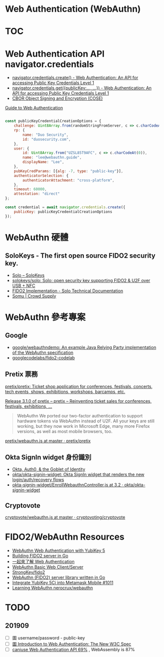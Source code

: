 # Web Authentication (WebAuthn)

# TOC
<!-- toc -->

# Web Authentication API navigator.credentials

- [navigator.credentials.create() - Web Authentication: An API for accessing Public Key Credentials Level 1](https://www.w3.org/TR/webauthn/#createCredential)
- [navigator.credentials.get({publicKey:..., ...})  - Web Authentication: An API for accessing Public Key Credentials Level 1](https://www.w3.org/TR/webauthn/#getAssertion)
- [CBOR Object Signing and Encryption (COSE)](https://www.iana.org/assignments/cose/cose.xhtml#algorithms)

[Guide to Web Authentication](https://webauthn.guide/)

```js

const publicKeyCredentialCreationOptions = {
    challenge: Uint8Array.from(randomStringFromServer, c => c.charCodeAt(0)),
    rp: {
        name: "Duo Security",
        id: "duosecurity.com",
    },
    user: {
        id: Uint8Array.from("UZSL85T9AFC", c => c.charCodeAt(0)),
        name: "lee@webauthn.guide",
        displayName: "Lee",
    },
    pubKeyCredParams: [{alg: -7, type: "public-key"}],
    authenticatorSelection: {
        authenticatorAttachment: "cross-platform",
    },
    timeout: 60000,
    attestation: "direct"
};

const credential = await navigator.credentials.create({
    publicKey: publicKeyCredentialCreationOptions
});
```

# WebAuthn 硬體

## SoloKeys - The first open source FIDO2 security key. 

- [Solo – SoloKeys](https://solokeys.com/)
- [solokeys/solo: Solo: open security key supporting FIDO2 & U2F over USB + NFC](https://github.com/solokeys/solo)
- [FIDO2 Implementation - Solo Technical Documentation](https://docs.solokeys.io/solo/fido2-impl/)
- [Somu | Crowd Supply](https://www.crowdsupply.com/solokeys/somu)

# WebAuthn 參考專案

## Google

- [google/webauthndemo: An example Java Relying Party implementation of the WebAuthn specification](https://github.com/google/webauthndemo)
- [googlecodelabs/fido2-codelab](https://github.com/googlecodelabs/fido2-codelab)

## Pretix 票務

[pretix/pretix: Ticket shop application for conferences, festivals, concerts, tech events, shows, exhibitions, workshops, barcamps, etc.](https://github.com/pretix/pretix)

[Release 3.1.0 of pretix – pretix – Reinventing ticket sales for conferences, festivals, exhibitions, ...](https://pretix.eu/about/en/blog/20190910-release-310/)

> WebAuthn We ported our two-factor authentication to support hardware tokens via WebAuthn instead of U2F. All your keys are still working, but they now work in Microsoft Edge, many more Firefox versions, as well as most mobile browsers, too.

[pretix/webauthn.js at master · pretix/pretix](https://github.com/pretix/pretix/blob/master/src/pretix/static/pretixcontrol/js/ui/webauthn.js)

## Okta SignIn widget 身份識別

- [Okta, Auth0, & the Goblet of Identity](https://ponyfoo.com/articles/okta-auth0-and-the-goblet-of-identity)
- [okta/okta-signin-widget: Okta SignIn widget that renders the new login/auth/recovery flows](https://github.com/okta/okta-signin-widget)
- [okta-signin-widget/EnrollWebauthnController.js at 3.2 · okta/okta-signin-widget](https://github.com/okta/okta-signin-widget/blob/3.2/src/EnrollWebauthnController.js)


## Cryptovote

[cryptovote/webauthn.js at master · cryptovoting/cryptovote](https://github.com/cryptovoting/cryptovote/blob/master/cryptovote/cryptovote/static/js/webauthn.js)


# FIDO2/WebAuthn Resources

- [WebAuthn Web Authentication with YubiKey 5](https://www.linuxjournal.com/content/webauthn-web-authentication-yubikey-5)
- [Building FIDO2 server in Go](https://speakerdeck.com/mururu/building-fido2-server-in-go)
- [一起來了解 Web Authentication](https://blog.techbridge.cc/2019/08/17/webauthn-intro/)
- [WebAuthn Basic Web Client/Server](https://www.herbie.dev/blog/webauthn-basic-web-client-server/)
- [StrongKey/fido2](https://github.com/StrongKey/fido2)
- [WebAuthn (FIDO2) server library written in Go](https://github.com/duo-labs/webauthn)
- [Integrate YubiKey 5Ci into Metamask Mobile #1011](https://github.com/MetaMask/metamask-mobile/issues/1011)
- [Learning WebAuthn nerocrux/webauthn](https://github.com/nerocrux/webauthn)

# TODO

## 201909

- [ ]  圖 username/password - public-key
- [ ] [圖 Introduction to Web Authentication: The New W3C Spec](https://auth0.com/blog/introduction-to-web-authentication/)
- [ ] [caniuse Web Authentication API 69%](https://caniuse.com/#search=WebAuthn) , WebAssembly is 87%